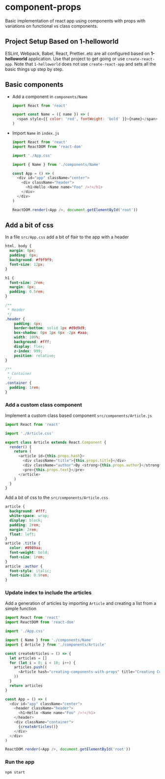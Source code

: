 # component-props

Basic implementation of react app using components with props with variations on functional vs class components.

## Project Setup Based on 1-helloworld

ESLint, Webpack, Babel, React, Prettier..etc are all configured based on **1-helloworld** application. Use that project to get going or use `create-react-app`. Note that `1-helloworld` does not use `create-react-app` and sets all the basic things up step by step.

## Basic components

* Add a component in `components/Name`

    ```javascript
    import React from 'react'

    export const Name = ({ name }) => (
      <span style={{ color: 'red', fontWeight: 'bold' }}>{name}</span>
    )
    ```

* Import `Name` in `index.js`

    ```javascript
    import React from 'react'
    import ReactDOM from 'react-dom'

    import './App.css'

    import { Name } from './components/Name'

    const App = () => (
      <div id="app" className="center">
        <div className="header">
          <h1>Hello <Name name="Foo" />!</h1>
        </div>
      </div>
    )

    ReactDOM.render(<App />, document.getElementById('root'))
    ```

## Add a bit of css

In a file `src/App.css` add a bit of flair to the app with a header

```css
html, body {
  margin: 0px;
  padding: 0px;
  background: #f9f9f9;
  font-size: 12px;
}

h1 {
  font-size: 2rem;
  margin: 0px;
  padding: 0.5rem;
}

/**
 * Header
 */
.header {
    padding: 4px;
    border-bottom: solid 1px #d9d9d9;
    box-shadow: 0px 1px 6px -2px #aaa;
    width: 100%;
    background: #fff;
    display: flex;
    z-index: 999;
    position: relative;
}

/**
 * Container
 */
.container {
  padding: 1rem;
}
```

### Add a custom class component

Implement a custom class based component `src/components/Article.js`

```javascript
import React from 'react'

import './Article.css'

export class Article extends React.Component {
  render() {
    return (
      <article id={this.props.hash}>
        <div className="title">{this.props.title}</div>
        <div className="author">By <strong>{this.props.author}</strong></div>
        <pre>{this.props.text}</pre>
      </article>
    )
  }
}
```

Add a bit of css to the `src/components/Article.css`

```css
article {
  background: #fff;
  white-space: wrap;
  display: block;
  padding: 2rem;
  margin: 2rem;
  float: left;
}
article .title {
  color: #8989aa;
  font-weight: bold;
  font-size: 1rem;
}
article .author {
  font-style: italic;
  font-size: 0.9rem;
}
```

### Update index to include the articles

Add a generation of articles by importing `Article` and creating a list from a simple function

```javascript
import React from 'react'
import ReactDOM from 'react-dom'

import './App.css'

import { Name } from './components/Name'
import { Article } from './components/Article'

const createArticles = () => {
  let articles = []
  for (let i = 0; i < 10; i++) {
    articles.push((
      <Article hash="creating-components-with-props" title="Creating Custom Components" author="Tom" text="We are going to create some custom components..." />
    ))
  }
  return articles
}

const App = () => (
  <div id="app" className="center">
    <header className="header">
      <h1>Hello <Name name="Foo" />!</h1>
    </header>
    <div className="container">
      {createArticles()}
    </div>
  </div>
)

ReactDOM.render(<App />, document.getElementById('root'))
```

### Run the app

```bash
npm start
```
